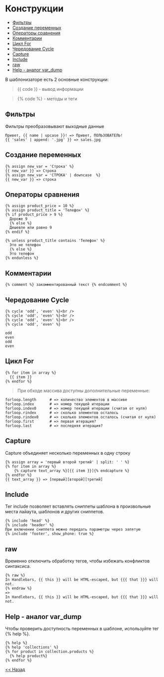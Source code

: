 # Конструкции

* [Фильтры](https://github.com/liquid-hub/insales-liquid-examples/blob/master/stage0.md#Фильтры)
* [Создание переменных](https://github.com/liquid-hub/insales-liquid-examples/blob/master/stage0.md#Создание-переменных)
* [Операторы сравнения](https://github.com/liquid-hub/insales-liquid-examples/blob/master/stage0.md#Операторы-сравнения)
* [Комментарии](https://github.com/liquid-hub/insales-liquid-examples/blob/master/stage0.md#Комментарии)
* [Цикл For](https://github.com/liquid-hub/insales-liquid-examples/blob/master/stage0.md#Цикл-for)
* [Чередование Cycle](https://github.com/liquid-hub/insales-liquid-examples/blob/master/stage0.md#Чередование-cycle)
* [Capture](https://github.com/liquid-hub/insales-liquid-examples/blob/master/stage0.md#capture)
* [Include](https://github.com/liquid-hub/insales-liquid-examples/blob/master/stage0.md#include)
* [raw](https://github.com/liquid-hub/insales-liquid-examples/blob/master/stage0.md#raw)
* [Help - аналог var_dump](https://github.com/liquid-hub/insales-liquid-examples/blob/master/stage0.md#help---аналог-var_dump)

В шаблонизаторе есть 2 основные конструкции:

> {{ code }} - вывод информации

> {% code %} - методы и теги

## Фильтры

Фильтры преобразовывают выходные данные

```twig
Привет, {{ name | upcase }}! => Привет, ПОЛЬЗОВАТЕЛЬ!
{{ 'sales' | append: '.jpg' }} => sales.jpg
```

## Создание переменных

```twig
{% assign new_var = 'Строка' %}
{{ new_var }} => Строка
{% assign new_var = 'СТРОКА' | downcase  %}
{{ new_var }} => строка
```

## Операторы сравнения

```twig
{% assign product_price = 10 %}
{% assign product_title = 'Телефон' %}
{% if product_price > 9 %}
  Дороже 9
  {% else %}
  Дешевле или равно 9
{% endif %}

{% unless product_title contains 'Телефон' %}
  Это не телефон
  {% else %}
  Это телефон  
{% endunless %}
```

## Комментарии

```twig
{% comment %} закомментированный текст {% endcomment %}
```

## Чередование Cycle

```twig
{% cycle 'odd', 'even' %}<br />
{% cycle 'odd', 'even' %}<br />
{% cycle 'odd', 'even' %}<br />
{% cycle 'odd', 'even' %}

odd
even
odd
even
```

## Цикл For

```twig
{% for item in array %}
  {{ item }}
{% endfor %}
```
> При обходе массива доступны дополнительные переменные:

```
forloop.length      # => количество элементов в массиве
forloop.index       # => номер текущей итерации
forloop.index0      # => номер текущей итерации (считая от нуля)
forloop.rindex      # => сколько элементов осталось
forloop.rindex0     # => сколько элементов осталось (считая от нуля)
forloop.first       # => первая итерация?
forloop.last        # => последняя итерация?
```

## Capture

Capture объединяет несколько переменных в одну строку

```
{% assign array = 'первый второй третий' | split: ' ' %}
{% for item in array %}
    {% capture text_array %}[{{ item }}]{% endcapture %}
{% endfor %}
{{ text_array }} => [первый][второй][третий]
```

## Include
Тег include позволяет вставлять сниппеты шаблона в произвольные места лайаута, шаблонов и других сниппетов.

```twig
{% include 'head' %}
{% include 'header' %}
При включении сниппета можно передать параметры через запятую
{% include 'footer', show_phone: true %}
```

## raw

Временно отключить обработку тегов, чтобы избежать конфликтов синтаксиса.

```
{% raw %}
In Handlebars, {{ this }} will be HTML-escaped, but {{{ that }}} will not.
{% endraw %}
=>
In Handlebars, {{ this }} will be HTML-escaped, but {{{ that }}} will not.
```

## Help - аналог var_dump

Чтобы проверить доступность переменных в шаблоне, используйте тег {% help %}.

```twig
{% help %}
{% help 'collections' %}
{% for product in collection.products %}
  {% help product%}
{% endfor %}
```

[<< Назад](https://github.com/liquid-hub/insales-liquid-examples/blob/master/readme.md)
